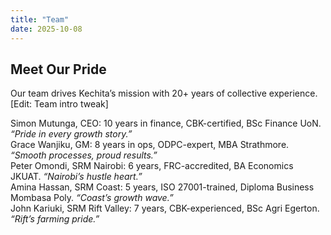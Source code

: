 ```yaml
---
title: "Team"
date: 2025-10-08
---
```

<section class="page-section">
  <h1>Meet Our Pride</h1>
  <p>Our team drives Kechita’s mission with 20+ years of collective experience. [Edit: Team intro tweak]</p>

  <div class="tips-grid">
    <div class="card">Simon Mutunga, CEO: 10 years in finance, CBK-certified, BSc Finance UoN. <em>“Pride in every growth story.”</em></div>
    <div class="card">Grace Wanjiku, GM: 8 years in ops, ODPC-expert, MBA Strathmore. <em>“Smooth processes, proud results.”</em></div>
    <div class="card">Peter Omondi, SRM Nairobi: 6 years, FRC-accredited, BA Economics JKUAT. <em>“Nairobi’s hustle heart.”</em></div>
    <div class="card">Amina Hassan, SRM Coast: 5 years, ISO 27001-trained, Diploma Business Mombasa Poly. <em>“Coast’s growth wave.”</em></div>
    <div class="card">John Kariuki, SRM Rift Valley: 7 years, CBK-experienced, BSc Agri Egerton. <em>“Rift’s farming pride.”</em></div>
  </div>
</section>
